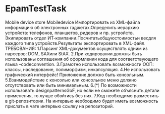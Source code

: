 # EpamTestTask
Mobile device store
Mobiledevice
Импортировать из XML-файла информацию об электронных гаджетах.Определить иерархию устройств: телефонов, планшетов, ридеров и пр. устройств. 
Экипировать отдел ИТ-компании.Посчитатьобщуюстоимостьи весдля каждого типа устройств.Результаты экспортировать в XML-файл.
ТРЕБОВАНИЯ:
1.Парсинг XML-документов  осуществлять  одним  из  парсеров: DOM, SAXили StAX.
2.При  кодировании  должны  быть  использованы соглашения  об оформлении кода для соответствующего языка –codeconvention.
3.Грамотно  использовать  возможности  ООП:  классы,  наследование, полиморфизм, инкапсуляция.
4.Не использовать графический интерфейс! Приложение должно быть консольным.
5.Взаимодействие  с  консолью  или  консольное  меню  должно отсутствовать или быть минимальным.
6.(*)  По  возможности  использовать designpatternsGoF,  но  если  не сможете объяснить детали применения, то лучше обойтись без них.
7.Код  необходимо  разместить  в git-репозитории.  На  интервью необходимо  будет  иметь  возможность  прислать  в  чате  интервью ссылку на репозиторий.
